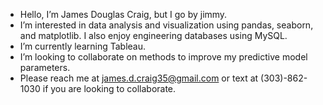 - Hello, I’m James Douglas Craig, but I go by jimmy.  
- I’m interested in data analysis and visualization using pandas, seaborn, and matplotlib.  I also enjoy engineering databases using MySQL.  
- I’m currently learning Tableau.
- I’m looking to collaborate on methods to improve my predictive model parameters.
- Please reach me at james.d.craig35@gmail.com or text at (303)-862-1030 if you are looking to collaborate.

<!---
JamesCraig35/JamesCraig35 is a ✨ special ✨ repository because its `README.md` (this file) appears on your GitHub profile.
You can click the Preview link to take a look at your changes.
--->
